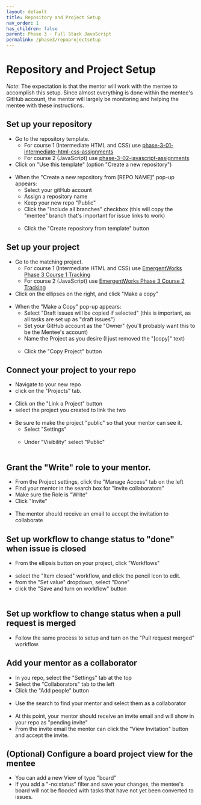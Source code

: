```yaml
---
layout: default
title: Repository and Project Setup
nav_order: 1
has_children: false
parent: Phase 3 - Full Stack JavaScript
permalink: /phase3/repoprojectsetup
---
```


# Repository and Project Setup

*Note*: The expectation is that the mentor will work with the mentee to accomplish this setup. 
Since almost everything is done within the mentee's GitHub account, the mentor will largely be monitoring and
helping the mentee with these instructions.

## Set up your repository

- Go to the repository template.
  - For course 1 (Intermediate HTML and CSS) use <a href="https://github.com/emergentworks/phase-3-01-intermediate-html-css-assignments" target="_blank" class="external">phase-3-01-intermediate-html-css-assignments</a>
  - For course 2 (JavaScript) use <a href="https://github.com/emergentworks/phase-3-02-javascript-assignments" target="_blank" class="external">phase-3-02-javascript-assignments</a>
- Click on "Use this template" (option "Create a new repository")
   <br/><img srcset="/curriculum/assets/images/UseTemplate1.png 2x">
- When the "Create a new repository from [REPO NAME]" pop-up appears:
  - Select your gitHub account
  - Assign a repository name 
  - Keep your new repo "Public"
  - Click the "Include all branches" checkbox (this will copy the "mentee" branch that's important for issue links to work)
    <br/><img srcset="/curriculum/assets/images/UseTemplate2.png 2x">
  - Click the "Create repository from template" button

## Set up your project

- Go to the matching project.
  - For course 1 (Intermediate HTML and CSS) use <a href="https://github.com/orgs/emergentworks/projects/4" target="_blank" class="external">EmergentWorks Phase 3 Course 1 Tracking</a>
  - For course 2 (JavaScript) use <a href="https://github.com/orgs/emergentworks/projects/2" target="_blank" class="external">EmergentWorks Phase 3 Course 2 Tracking</a>
- Click on the ellipses on the right, and click "Make a copy"
  <br/><img srcset="/curriculum/assets/images/CopyProject1.png 2x">
- When the "Make a Copy" pop-up appears:
  - Select "Draft issues will be copied if selected" (this is important, as all tasks are set up as "draft issues")
  - Set your GitHub account as the "Owner" (you'll probably want this to be the Mentee's account)
  - Name the Project as you desire (I just removed the "[copy]" text)
      <br/><img srcset="/curriculum/assets/images/CopyProject2.png 2x">
  - Click the "Copy Project" button

## Connect your project to your repo

- Navigate to your new repo
- click on the "Projects" tab.
  <br/><img srcset="/curriculum/assets/images/ConnectProject1.png 2x">
- Click on the "Link a Project" button
- select the project you created to link the two
  <br/><img srcset="/curriculum/assets/images/ConnectProject2.png 2x">
- Be sure to make the project "public" so that your mentor can see it.
  - Select "Settings"
  <br/><img srcset="/curriculum/assets/images/ConnectProject3.png 2x">
  - Under "Visibility" select "Public"
  <br/><img srcset="/curriculum/assets/images/ConnectProject4.png 2x">

## Grant the "Write" role to your mentor.

- From the Project settings, click the "Manage Access" tab on the left
- Find your mentor in the search box for "Invite collaborators"
- Make sure the Role is "Write" 
- Click "Invite"
  <br/><img srcset="/curriculum/assets/images/ConnectProject7.png 2x">
- The mentor should receive an email to accept the invitation to collaborate

## Set up workflow to change status to "done" when issue is closed

- From the ellipsis button on your project, click "Workflows"
  <br/><img srcset="/curriculum/assets/images/ConnectProject5.png 2x">
- select the "Item closed" workflow, and click the pencil icon to edit.
- from the "Set value" dropdown, select "Done"
- click the "Save and turn on workflow" button
  <br/><img srcset="/curriculum/assets/images/ConnectProject6.png 2x">

## Set up workflow to change status when a pull request is merged

- Follow the same process to setup and turn on the "Pull request merged" workflow.

## Add your mentor as a collaborator

- In you repo, select the "Settings" tab at the top
- Select the "Collaborators" tab to the left
- Click the "Add people" button
  <br/><img srcset="/curriculum/assets/images/Collab1.png 2x">
- Use the search to find your mentor and select them as a collaborator
  <br/><img srcset="/curriculum/assets/images/Collab2.png 2x">
- At this point, your mentor should receive an invite email and will show in your repo as "pending invite"
- From the invite email the mentor can click the "View Invitation" button and accept the invite.

## (Optional) Configure a board project view for the mentee
- You can add a new View of type "board"
- If you add a "-no:status" filter and save your changes, the mentee's board will not be flooded with tasks that have not yet been converted to issues.
  <br/><img srcset="/curriculum/assets/images/ConnectProject8.png 2x">
